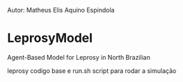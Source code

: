 Autor: Matheus Elis 
        Aquino Espindola
# LeprosyModel
Agent-Based Model for Leprosy in North Brazilian

leprosy codigo base 
e run.sh script para rodar a simulação

